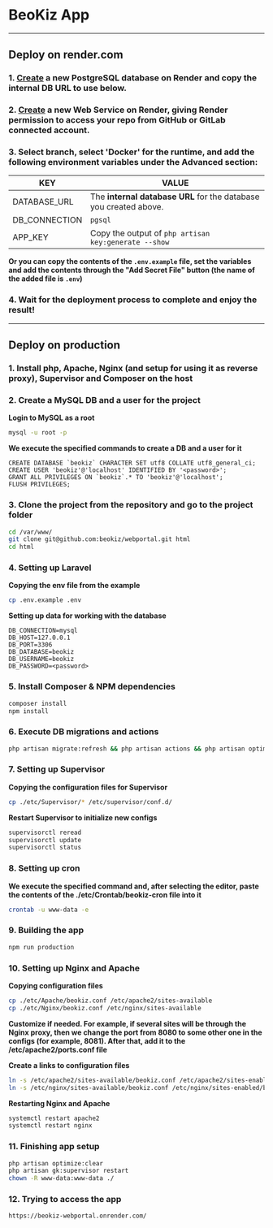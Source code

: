 # BeoKiz App

---
## Deploy on render.com

### 1. [Create](https://dashboard.render.com/new/database) a new PostgreSQL database on Render and copy the internal DB URL to use below.


### 2. [Create](https://dashboard.render.com/create?type=web) a new Web Service on Render, giving Render permission to access your repo from GitHub or GitLab connected account.


### 3. Select branch, select 'Docker' for the runtime, and add the following environment variables under the Advanced section:
| KEY           | VALUE                                                             |
| ------------- | ----------------------------------------------------------------- |
| DATABASE_URL  | The **internal database URL** for the database you created above. |
| DB_CONNECTION | `pgsql`                                                           |
| APP_KEY       | Copy the output of `php artisan key:generate --show`              |

**Or you can copy the contents of the `.env.example` file, set the variables and add the contents through the "Add Secret File" button (the name of the added file is `.env`)**


### 4. Wait for the deployment process to complete and enjoy the result!


---
## Deploy on production

### 1. Install php, Apache, Nginx (and setup for using it as reverse proxy), Supervisor and Composer on the host


### 2. Create a MySQL DB and a user for the project
**Login to MySQL as a root**
```bash
mysql -u root -p
```

**We execute the specified commands to create a DB and a user for it**
```mysql
CREATE DATABASE `beokiz` CHARACTER SET utf8 COLLATE utf8_general_ci;
CREATE USER 'beokiz'@'localhost' IDENTIFIED BY '<password>';
GRANT ALL PRIVILEGES ON `beokiz`.* TO 'beokiz'@'localhost';
FLUSH PRIVILEGES;
```


### 3. Clone the project from the repository and go to the project folder
```bash
cd /var/www/
git clone git@github.com:beokiz/webportal.git html
cd html
```


### 4. Setting up Laravel
**Copying the env file from the example**
```bash
cp .env.example .env
```

**Setting up data for working with the database**
```env
DB_CONNECTION=mysql
DB_HOST=127.0.0.1
DB_PORT=3306
DB_DATABASE=beokiz
DB_USERNAME=beokiz
DB_PASSWORD=<password>
```


### 5. Install Composer & NPM dependencies
```bash
composer install
npm install
```


### 6. Execute DB migrations and actions
```bash
php artisan migrate:refresh && php artisan actions && php artisan optimize:clear
```


### 7. Setting up Supervisor
**Copying the configuration files for Supervisor**
```bash
cp ./etc/Supervisor/* /etc/supervisor/conf.d/
```

**Restart Supervisor to initialize new configs**
```bash
supervisorctl reread
supervisorctl update
supervisorctl status
```


### 8. Setting up cron
**We execute the specified command and, after selecting the editor, paste the contents of the ./etc/Crontab/beokiz-cron file into it**
```bash
crontab -u www-data -e
```


### 9. Building the app
```bash
npm run production
```


### 10. Setting up Nginx and Apache
**Copying configuration files**
```bash
cp ./etc/Apache/beokiz.conf /etc/apache2/sites-available
cp ./etc/Nginx/beokiz.conf /etc/nginx/sites-available
```

**Customize if needed. For example, if several sites will be through the Nginx proxy, then we change the port from 8080 to some other one in the configs (for example, 8081). After that, add it to the /etc/apache2/ports.conf file**

**Create a links to configuration files**
```bash
ln -s /etc/apache2/sites-available/beokiz.conf /etc/apache2/sites-enabled/beokiz.conf
ln -s /etc/nginx/sites-available/beokiz.conf /etc/nginx/sites-enabled/beokiz.conf
```

**Restarting Nginx and Apache**
```bash
systemctl restart apache2
systemctl restart nginx
```


### 11. Finishing app setup
```bash
php artisan optimize:clear
php artisan gk:supervisor restart
chown -R www-data:www-data ./
```


### 12. Trying to access the app
```
https://beokiz-webportal.onrender.com/
```
